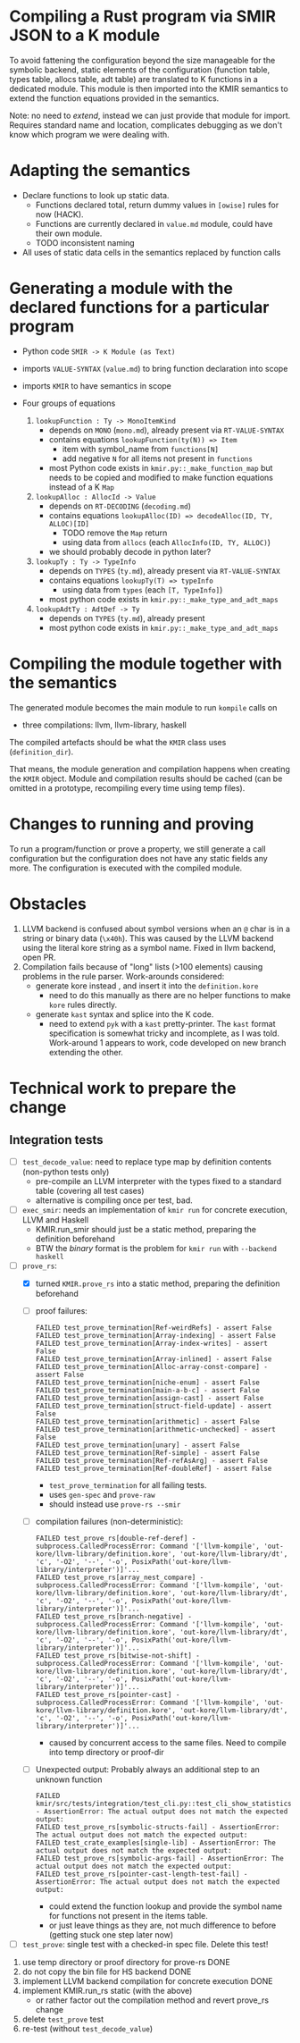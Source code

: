 Compiling a Rust program via SMIR JSON to a K module
============================

To avoid fattening the configuration beyond the size manageable for the symbolic backend,
static elements of the configuration (function table, types table, allocs table, adt table)
are translated to K functions in a dedicated module. 
This module is then imported into the KMIR semantics to extend the function equations provided in the semantics.

Note: no need to _extend_, instead we can just provide that module for import.
Requires standard name and location, complicates debugging as we don't know which program we were dealing with.

# Adapting the semantics

* Declare functions to look up static data.
  - Functions declared total, return dummy values in `[owise]` rules for now (HACK).
  - Functions are currently declared in `value.md` module, could have their own module.
  - TODO inconsistent naming
* All uses of static data cells in the semantics replaced by function calls

# Generating a module with the declared functions for a particular program

* Python code `SMIR -> K Module (as Text)`
* imports `VALUE-SYNTAX` (`value.md`) to bring function declaration into scope
* imports `KMIR` to have semantics in scope 

* Four groups of equations
    1. `lookupFunction : Ty -> MonoItemKind`
        - depends on `MONO` (`mono.md`), already present via `RT-VALUE-SYNTAX`
        - contains equations `lookupFunction(ty(N)) => Item`
          - item with symbol_name from `functions[N]`
          - add negative `N` for all items not present in `functions`
        - most Python code exists in `kmir.py::_make_function_map`
            but needs to be copied and modified to make function equations instead of a K `Map`
    2. `lookupAlloc : AllocId -> Value`
        - depends on `RT-DECODING` (`decoding.md`)
        - contains equations `lookupAlloc(ID) => decodeAlloc(ID, TY, ALLOC)[ID]`
          - TODO remove the `Map` return
          - using data from `allocs` (each `AllocInfo(ID, TY, ALLOC)`)
        - we should probably decode in python later?
    3. `lookupTy : Ty -> TypeInfo`
        - depends on `TYPES` (`ty.md`), already present via `RT-VALUE-SYNTAX`
        - contains equations `lookupTy(T) => typeInfo`
            - using data from `types` (each `[T, TypeInfo]`)
        - most python code exists in `kmir.py::_make_type_and_adt_maps`
    4. `lookupAdtTy : AdtDef -> Ty`
        - depends on `TYPES` (`ty.md`), already present
        - most python code exists in `kmir.py::_make_type_and_adt_maps`

# Compiling the module together with the semantics

The generated module becomes the main module to run `kompile` calls on
- three compilations: llvm, llvm-library, haskell

The compiled artefacts should be what the `KMIR` class uses (`definition_dir`).

That means, the module generation and compilation happens when creating the `KMIR` object.
Module and compilation results should be cached (can be omitted in a prototype, recompiling every time using temp files).

# Changes to running and proving

To run a program/function or prove a property, we still generate a call configuration
but the configuration does not have any static fields any more.
The configuration is executed with the compiled module.

# Obstacles

1. LLVM backend is confused about symbol versions when an `@` char is in a string or binary data (`\x40h`).
   This was caused by the LLVM backend using the literal kore string as a symbol name. Fixed in llvm backend, open PR.
2. Compilation fails because of "long" lists (>100 elements) causing problems in the rule parser.
   Work-arounds considered: 
   - generate kore instead , and insert it into the `definition.kore`
     - need to do this manually as there are no helper functions to make `kore` rules directly. 
   - generate `kast` syntax and splice into the K code. 
     - need to extend `pyk` with a `kast` pretty-printer. The `kast` format specification is somewhat tricky and incomplete, as I was told.
   Work-around 1 appears to work, code developed on new branch extending the other.
   

# Technical work to prepare the change

## Integration tests
- [ ] `test_decode_value`: need to replace type map by definition contents (non-python tests only)
  - pre-compile an LLVM interpreter with the types fixed to a standard table (covering all test cases)
  - alternative is compiling once per test, bad.
- [ ] `exec_smir`: needs an implementation of `kmir run` for concrete execution, LLVM and Haskell
  - KMIR.run_smir should just be a static method, preparing the definition beforehand
  - BTW the _binary_ format is the problem for `kmir run` with `--backend haskell`
- [ ] `prove_rs`:
  - [X] turned `KMIR.prove_rs` into a static method, preparing the definition beforehand
  - [ ] proof failures: 
    ```
    FAILED test_prove_termination[Ref-weirdRefs] - assert False
    FAILED test_prove_termination[Array-indexing] - assert False
    FAILED test_prove_termination[Array-index-writes] - assert False
    FAILED test_prove_termination[Array-inlined] - assert False
    FAILED test_prove_termination[Alloc-array-const-compare] - assert False
    FAILED test_prove_termination[niche-enum] - assert False
    FAILED test_prove_termination[main-a-b-c] - assert False
    FAILED test_prove_termination[assign-cast] - assert False
    FAILED test_prove_termination[struct-field-update] - assert False
    FAILED test_prove_termination[arithmetic] - assert False
    FAILED test_prove_termination[arithmetic-unchecked] - assert False
    FAILED test_prove_termination[unary] - assert False
    FAILED test_prove_termination[Ref-simple] - assert False
    FAILED test_prove_termination[Ref-refAsArg] - assert False
    FAILED test_prove_termination[Ref-doubleRef] - assert False
    ```
    - `test_prove_termination` for all failing tests.
    - uses `gen-spec` and `prove-raw`
    - should instead use `prove-rs --smir`

  - [ ] compilation failures (non-deterministic):
    ```
    FAILED test_prove_rs[double-ref-deref] - subprocess.CalledProcessError: Command '['llvm-kompile', 'out-kore/llvm-library/definition.kore', 'out-kore/llvm-library/dt', 'c', '-O2', '--', '-o', PosixPath('out-kore/llvm-library/interpreter')]'...
    FAILED test_prove_rs[array_nest_compare] - subprocess.CalledProcessError: Command '['llvm-kompile', 'out-kore/llvm-library/definition.kore', 'out-kore/llvm-library/dt', 'c', '-O2', '--', '-o', PosixPath('out-kore/llvm-library/interpreter')]'...
    FAILED test_prove_rs[branch-negative] - subprocess.CalledProcessError: Command '['llvm-kompile', 'out-kore/llvm-library/definition.kore', 'out-kore/llvm-library/dt', 'c', '-O2', '--', '-o', PosixPath('out-kore/llvm-library/interpreter')]'...
    FAILED test_prove_rs[bitwise-not-shift] - subprocess.CalledProcessError: Command '['llvm-kompile', 'out-kore/llvm-library/definition.kore', 'out-kore/llvm-library/dt', 'c', '-O2', '--', '-o', PosixPath('out-kore/llvm-library/interpreter')]'...
    FAILED test_prove_rs[pointer-cast] - subprocess.CalledProcessError: Command '['llvm-kompile', 'out-kore/llvm-library/definition.kore', 'out-kore/llvm-library/dt', 'c', '-O2', '--', '-o', PosixPath('out-kore/llvm-library/interpreter')]'...
    ```
    - caused by concurrent access to the same files. Need to compile into temp directory or proof-dir
  - [ ] Unexpected output: Probably always an additional step to an unknown function
    ```
    FAILED kmir/src/tests/integration/test_cli.py::test_cli_show_statistics_and_leaves - AssertionError: The actual output does not match the expected output:
    FAILED test_prove_rs[symbolic-structs-fail] - AssertionError: The actual output does not match the expected output:
    FAILED test_crate_examples[single-lib] - AssertionError: The actual output does not match the expected output:
    FAILED test_prove_rs[symbolic-args-fail] - AssertionError: The actual output does not match the expected output:
    FAILED test_prove_rs[pointer-cast-length-test-fail] - AssertionError: The actual output does not match the expected output:
    ```
    - could extend the function lookup and provide the symbol name for functions not present in the items table.
    - or just leave things as they are, not much difference to before (getting stuck one step later now)
- [ ] `test_prove`: single test with a checked-in spec file. Delete this test!

1. use temp directory or proof directory for prove-rs DONE
2. do not copy the bin file for HS backend DONE
3. implement LLVM backend compilation for concrete execution DONE
4. implement KMIR.run_rs static (with the above)
   - or rather factor out the compilation method and revert prove_rs change
5. delete `test_prove` test
6. re-test (without `test_decode_value`)
